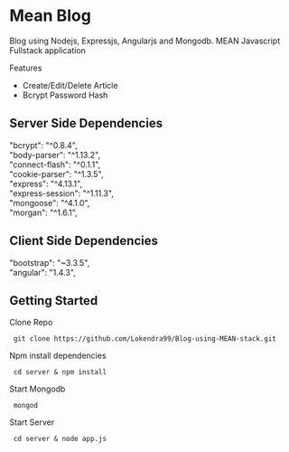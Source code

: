# Mean Blog

Blog using Nodejs, Expressjs, Angularjs and Mongodb. MEAN Javascript Fullstack application

Features

* Create/Edit/Delete Article<br/>
* Bcrypt Password Hash

## Server Side Dependencies

 "bcrypt": "^0.8.4",<br/>
 "body-parser": "^1.13.2",<br/>
 "connect-flash": "^0.1.1",<br/>
 "cookie-parser": "^1.3.5",<br/>
 "express": "^4.13.1",<br/>
 "express-session": "^1.11.3",<br/>
 "mongoose": "^4.1.0",<br/>
 "morgan": "^1.6.1",<br/>

## Client Side Dependencies

 "bootstrap": "~3.3.5",<br/>
 "angular": "1.4.3",


## Getting Started

Clone Repo
```
 git clone https://github.com/Lokendra99/Blog-using-MEAN-stack.git
```
Npm install dependencies
```
 cd server & npm install
```
Start Mongodb
```
 mongod
```
Start Server
```
 cd server & node app.js
```
